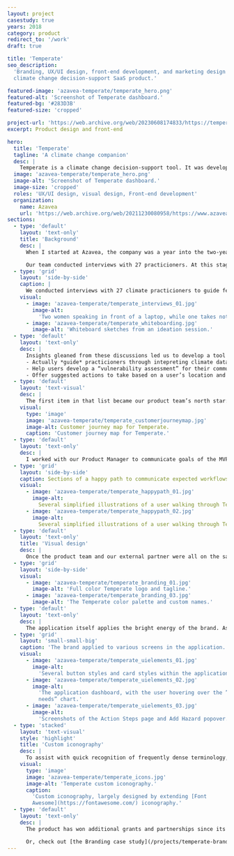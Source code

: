 ```yaml
---
layout: project
casestudy: true
years: 2018
category: product
redirect_to: '/work'
draft: true

title: 'Temperate'
seo_description:
  'Branding, UX/UI design, front-end development, and marketing design for a
  climate change decision-support SaaS product.'

featured-image: 'azavea-temperate/temperate_hero.png'
featured-alt: 'Screenshot of Temperate dashboard.'
featured-bg: '#283D3B'
featured-size: 'cropped'

project-url: 'https://web.archive.org/web/20230608174833/https://temperate.io/'
excerpt: Product design and front-end

hero:
  title: 'Temperate'
  tagline: 'A climate change companion'
  desc: |
    Temperate is a climate change decision-support tool. It was developed as part of an Small Business Innovation Research (SBIR) grant with the Department of Energy.
  image: 'azavea-temperate/temperate_hero.png'
  image-alt: 'Screenshot of Temperate dashboard.'
  image-size: 'cropped'
  roles: 'UX/UI design, visual design, Front-end development'
  organization:
    name: Azavea
    url: 'https://web.archive.org/web/20211230080958/https://www.azavea.com/'
sections:
  - type: 'default'
    layout: 'text-only'
    title: 'Background'
    desc: |
      When I started at Azavea, the company was a year into the two-year SBIR, and had created both a Climate API and the [Climate Lab.](https://climate.azavea.com/) The latter was aimed at making the API more accessible to the project’s target users: climate adaptation planners. 

      Our team conducted interviews with 27 practicioners. At this stage, we asked open-ended questions in order to better understand the daily duties of our potential users, as well as any frustrations in their current workflows. It was through these discussions that we learned some key frustrations across the industry: tool fatigue, a lack of guidance, complicated data without clear next steps, and plans to upkeep in order to adhere to promises made to organizations like the Global Covenant of Mayors.
  - type: 'grid'
    layout: 'side-by-side'
    caption: |
      We conducted interviews with 27 climate practicioners to guide feature development.
    visual:
      - image: 'azavea-temperate/temperate_interviews_01.jpg'
        image-alt:
          'Two women speaking in front of a laptop, while one takes notes.'
      - image: 'azavea-temperate/temperate_whiteboarding.jpg'
        image-alt: 'Whiteboard sketches from an ideation session.'
  - type: 'default'
    layout: 'text-only'
    desc: |
      Insights gleaned from these discussions led us to develop a tool that would do more than just present charts and data. We embarked on developing a product that would:
      - Actually *guide* practicioners through intepreting climate data.
      - Help users develop a “vulnerability assessment” for their community.
      - Offer suggested actions to take based on a user’s location and particular community needs.
  - type: 'default'
    layout: 'text-visual'
    desc: |
      The first item in that list became our product team’s north star: it was most important to us that this tool could provide value by making the data within accessible to non-experts.
    visual:
      type: 'image'
      image: 'azavea-temperate/temperate_customerjourneymap.jpg'
      image-alt: Customer journey map for Temperate.
      caption: 'Customer journey map for Temperate.'
  - type: 'default'
    layout: 'text-only'
    desc: |
      I worked with our Product Manager to communicate goals of the MVP internally and with our partners through a product roadmap, happy path “descriptions” of a user’s journey through our application, and IA diagrams.
  - type: 'grid'
    layout: 'side-by-side'
    caption: Sections of a happy path to communicate expected workflows.
    visual:
      - image: 'azavea-temperate/temperate_happypath_01.jpg'
        image-alt:
          Several simplified illustrations of a user walking through Temperate.
      - image: 'azavea-temperate/temperate_happypath_02.jpg'
        image-alt:
          Several simplified illustrations of a user walking through Temperate.
  - type: 'default'
    layout: 'text-only'
    title: 'Visual design'
    desc: |
      Once the product team and our external partner were all on the same page, we could begin building the product. I turned my attention to market and brand considerations. For more information about this process, please refer to [the Branding case study of this project.](/projects/temperate-branding/)
  - type: 'grid'
    layout: 'side-by-side'
    visual:
      - image: 'azavea-temperate/temperate_branding_01.jpg'
        image-alt: 'Full color Temperate logo and tagline.'
      - image: 'azavea-temperate/temperate_branding_03.jpg'
        image-alt: 'The Temperate color palette and custom names.'
  - type: 'default'
    layout: 'text-only'
    desc: |
      The application itself applies the bright energy of the brand. As our target users were folks tasked with planning for climate change, but likely without a background in interpreting climate data, I wanted to ensure that the interface was inviting, friendly, and unintimidating.
  - type: 'grid'
    layout: 'small-small-big'
    caption: 'The brand applied to various screens in the application.'
    visual:
      - image: 'azavea-temperate/temperate_uielements_01.jpg'
        image-alt:
          'Several button styles and card styles within the application.'
      - image: 'azavea-temperate/temperate_uielements_02.jpg'
        image-alt:
          'The application dashboard, with the user hovering over the ”adaptive
          needs” chart.'
      - image: 'azavea-temperate/temperate_uielements_03.jpg'
        image-alt:
          'Screenshots of the Action Steps page and Add Hazard popover.'
  - type: 'stacked'
    layout: 'text-visual'
    style: 'highlight'
    title: 'Custom iconography'
    desc: |
      To assist with quick recognition of frequently dense terminology, I developed custom iconography to represent the various hazards, community systems, and types of policies that could appear in Temperate. While users would be unlikely to recognize these oftentimes complex concepts by the iconography alone, they assist with quicker recognition and add an element of polish.
    visual:
      type: 'image'
      image: 'azavea-temperate/temperate_icons.jpg'
      image-alt: 'Temperate custom iconography.'
      caption:
        'Custom iconography, largely designed by extending [Font
        Awesome](https://fontawesome.com/) iconography.'
  - type: 'default'
    layout: 'text-only'
    desc: |
      The product has won additional grants and partnerships since its launch. It is one of the projects I’m most proud of having had the chance to work on at Azavea. Check out the final product by creating a [free account.](https://web.archive.org/web/20230608174833/https://temperate.io/) You can also learn more about the process of designing the product in [two blog](https://web.archive.org/web/20241201204751/https://www.azavea.com/blog/2018/12/07/problem-solving-by-asking-questions/) [posts](https://web.archive.org/web/20241114183944/https://www.azavea.com/blog/2018/12/18/temperate-design-process/) I wrote for Azavea.

      Or, check out [the Branding case study](/projects/temperate-branding/) for this project.
---
```

